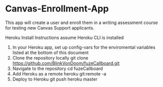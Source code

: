 # Canvas-Enrollment-App

This app will create a user and enroll them in a writing assessment course for testing new Canvas Support applicants.

Heroku Install Instructions 
assume Heroku CLI is installed

1. In your Heroku app, set up config-vars for the enviromental variables listed at the bottom of this document
2. Clone the repository locally git clone https://github.com/BlinkVonDoom/fuzeCallboard.git
3. Navigate to the repository cd fuzeCallboard
4. Add Heroku as a remote heroku git:remote -a <heroku app name>
5. Deploy to Heroku git push heroku master

